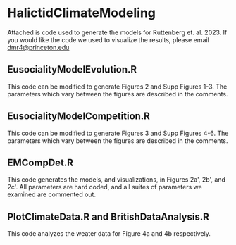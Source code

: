 # HalictidClimateModeling

Attached is code used to generate the models for Ruttenberg et. al. 2023.  If you would like the code we used to visualize the results, please email dmr4@princeton.edu

## EusocialityModelEvolution.R

This code can be modified to generate Figures 2 and Supp Figures 1-3.  The parameters which vary between the figures are described in the comments. 

## EusocialityModelCompetition.R

This code can be modified to generate Figures 3 and Supp Figures 4-6.  The parameters which vary between the figures are described in the comments. 

## EMCompDet.R

This code generates the models, and visualizations, in Figures 2a', 2b', and 2c'.  All parameters are hard coded, and all suites of parameters we examined are commented out.  

## PlotClimateData.R and BritishDataAnalysis.R

This code analyzes the weater data for Figure 4a and 4b respectively.

